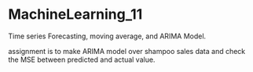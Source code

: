 # MachineLearning_11
Time series Forecasting, moving average, and ARIMA Model.

assignment is to make ARIMA model over shampoo sales data and
check the MSE between predicted and actual value.
